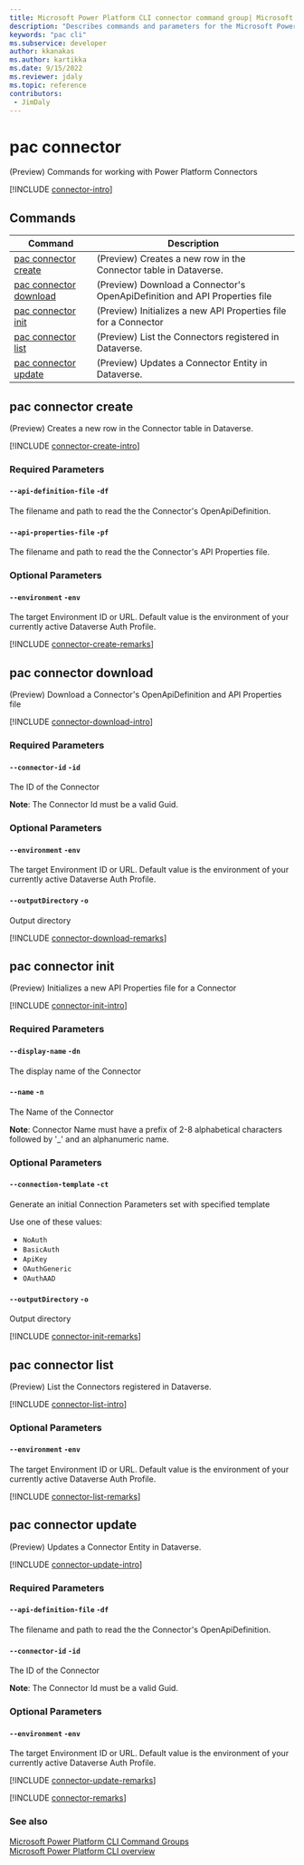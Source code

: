 ```yaml
---
title: Microsoft Power Platform CLI connector command group| Microsoft Docs
description: "Describes commands and parameters for the Microsoft Power Platform CLI connector command group."
keywords: "pac cli"
ms.subservice: developer
author: kkanakas
ms.author: kartikka
ms.date: 9/15/2022
ms.reviewer: jdaly
ms.topic: reference
contributors: 
 - JimDaly
---
```

<!-- 
Do not edit this file. 
This file is generated by a program and any changes will be overwritten when this topic is re-generated.
Use the include files to add additional content to this topic.
-->
# pac connector

(Preview) Commands for working with Power Platform Connectors

[!INCLUDE [connector-intro](includes/connector-intro.md)]

## Commands

|Command|Description|
|---------|---------|
|[pac connector create](#pac-connector-create)|(Preview) Creates a new row in the Connector table in Dataverse.|
|[pac connector download](#pac-connector-download)|(Preview) Download a Connector's OpenApiDefinition and API Properties file|
|[pac connector init](#pac-connector-init)|(Preview) Initializes a new API Properties file for a Connector|
|[pac connector list](#pac-connector-list)|(Preview) List the Connectors registered in Dataverse.|
|[pac connector update](#pac-connector-update)|(Preview) Updates a Connector Entity in Dataverse.|


## pac connector create

(Preview) Creates a new row in the Connector table in Dataverse.

[!INCLUDE [connector-create-intro](includes/connector-create-intro.md)]


### Required Parameters

#### `--api-definition-file` `-df`

The filename and path to read the the Connector's OpenApiDefinition.

#### `--api-properties-file` `-pf`

The filename and path to read the the Connector's API Properties file.


### Optional Parameters

#### `--environment` `-env`

The target Environment ID or URL.  Default value is the environment of your currently active Dataverse Auth Profile.

[!INCLUDE [connector-create-remarks](includes/connector-create-remarks.md)]

## pac connector download

(Preview) Download a Connector's OpenApiDefinition and API Properties file

[!INCLUDE [connector-download-intro](includes/connector-download-intro.md)]


### Required Parameters

#### `--connector-id` `-id`

The ID of the Connector

**Note**: The Connector Id must be a valid Guid.


### Optional Parameters

#### `--environment` `-env`

The target Environment ID or URL.  Default value is the environment of your currently active Dataverse Auth Profile.

#### `--outputDirectory` `-o`

Output directory

[!INCLUDE [connector-download-remarks](includes/connector-download-remarks.md)]

## pac connector init

(Preview) Initializes a new API Properties file for a Connector

[!INCLUDE [connector-init-intro](includes/connector-init-intro.md)]


### Required Parameters

#### `--display-name` `-dn`

The display name of the Connector

#### `--name` `-n`

The Name of the Connector

**Note**: Connector Name must have a prefix of 2-8 alphabetical characters followed by  '_' and an alphanumeric name.


### Optional Parameters

#### `--connection-template` `-ct`

Generate an initial Connection Parameters set with specified template

Use one of these values:

- `NoAuth`
- `BasicAuth`
- `ApiKey`
- `OAuthGeneric`
- `OAuthAAD`

#### `--outputDirectory` `-o`

Output directory

[!INCLUDE [connector-init-remarks](includes/connector-init-remarks.md)]

## pac connector list

(Preview) List the Connectors registered in Dataverse.

[!INCLUDE [connector-list-intro](includes/connector-list-intro.md)]


### Optional Parameters

#### `--environment` `-env`

The target Environment ID or URL.  Default value is the environment of your currently active Dataverse Auth Profile.

[!INCLUDE [connector-list-remarks](includes/connector-list-remarks.md)]

## pac connector update

(Preview) Updates a Connector Entity in Dataverse.

[!INCLUDE [connector-update-intro](includes/connector-update-intro.md)]


### Required Parameters

#### `--api-definition-file` `-df`

The filename and path to read the the Connector's OpenApiDefinition.

#### `--connector-id` `-id`

The ID of the Connector

**Note**: The Connector Id must be a valid Guid.


### Optional Parameters

#### `--environment` `-env`

The target Environment ID or URL.  Default value is the environment of your currently active Dataverse Auth Profile.

[!INCLUDE [connector-update-remarks](includes/connector-update-remarks.md)]

[!INCLUDE [connector-remarks](includes/connector-remarks.md)]

### See also

[Microsoft Power Platform CLI Command Groups](index.md)<br />
[Microsoft Power Platform CLI overview](../introduction.md)